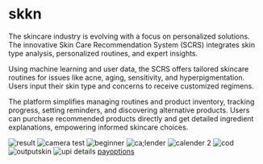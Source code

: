 # skkn
The skincare industry is evolving with a focus on personalized solutions. The innovative Skin Care Recommendation System (SCRS) integrates skin type analysis, personalized routines, and expert insights.

Using machine learning and user data, the SCRS offers tailored skincare routines for issues like acne, aging, sensitivity, and hyperpigmentation. Users input their skin type and concerns to receive customized regimens.

The platform simplifies managing routines and product inventory, tracking progress, setting reminders, and discovering alternative products. Users can purchase recommended products directly and get detailed ingredient explanations, empowering informed skincare choices.


![result](https://github.com/MebyMariya/skkn_miniproject/assets/133742607/fed1e8a7-7f29-47c9-a0e4-a5e645894a9c)
![camera test](https://github.com/MebyMariya/skkn_miniproject/assets/133742607/bbfc0dd1-5436-42bd-a4fe-d5b416f5be92)
![beginner](https://github.com/MebyMariya/skkn_miniproject/assets/133742607/2cc65ec9-e6c1-4082-ad75-d17d6c7f4c3f)
![ca;lender](https://github.com/MebyMariya/skkn_miniproject/assets/133742607/18dbddce-9f03-4145-b190-c172217b8eb8)
![calender 2](https://github.com/MebyMariya/skkn_miniproject/assets/133742607/4de5c714-555f-4330-827a-c53c06665b9a)
![cod](https://github.com/MebyMariya/skkn_miniproject/assets/133742607/391634e2-475e-4cbc-ab4b-927ef0e9e661)
![outputskin](https://github.com/MebyMariya/skkn_miniproject/assets/133742607/db3bcf6f-5!6c8-40dc-84ec-a1eee4cb2278)
![upi details](https://github.com/MebyMariya/skkn_miniproject/assets/133742607/408b611c-24db-4f24-962f-e64423b98a72)
[payoptions](https://github.com/MebyMariya/skkn_miniproject/assets/133742607/060aa0ea-c0cb-49d6-a99f-666822e7c0e2)
